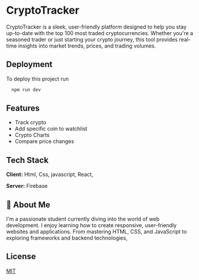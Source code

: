 # CryptoTracker

CryptoTracker is a sleek, user-friendly platform designed to help you stay up-to-date with the top 100 most traded cryptocurrencies. Whether you're a seasoned trader or just starting your crypto journey, this tool provides real-time insights into market trends, prices, and trading volumes.


## Deployment

To deploy this project run

```bash
  npm run dev
```


## Features

- Track crypto
- Add specific coin to watchlist
- Crypto Charts 
- Compare price changes


## Tech Stack

**Client:**  Html, Css, javascript, React, 

**Server:** Firebase


## 🚀 About Me
I'm a passionate student currently diving into the world of web development. I enjoy learning how to create responsive, user-friendly websites and applications. From mastering HTML, CSS, and JavaScript to exploring frameworks and backend technologies, 



## License

[MIT](https://choosealicense.com/licenses/mit/)

